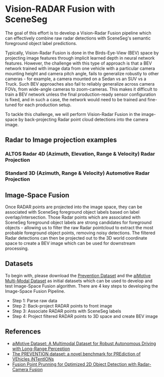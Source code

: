 # Vision-RADAR Fusion with SceneSeg

The goal of this effort is to develop a Vision-Radar Fusion pipeline which can effectively combine raw radar detections with SceneSeg's semantic foreground object label predictions.

Typically, Vision-Radar Fusion is done in the Birds-Eye-View (BEV) space by projecting image features through implicit learned depth in neural network features. However, the challenge with this type of approach is that a BEV network trained with image data from one vehicle with a particular camera mounting height and camera pitch angle, fails to generalize robustly to other cameras - for example, a camera mounted on a Sedan vs an SUV vs a Truck. Such BEV approaches also fail to reliably generalize across camera FOVs, from wide-angle cameras to zoom-cameras. This makes it difficult to train a BEV network unless the final production-ready sensor configuration is fixed, and in such a case, the network would need to be trained and fine-tuned for each production setup.

To tackle this challenge, we will perform Vision-Radar Fusion in the image-space by back-projecting Radar point cloud detections into the camera image.

## Radar to Image projection examples

### ALTOS Radar 4D (Azimuth, Elevation, Range & Velocity) Radar Projection


### Standard 3D (Azimuth, Range & Velocity) Automotive Radar Projection

## Image-Space Fusion

Once RADAR points are projected into the image space, they can be associated with SceneSeg foreground object labels based on label overlap/intersection. Those Radar points which are associated with SceneSeg foreground object labels are strong candidates for foreground objects - allowing us to filter the raw Radar pointcloud to extract the most probable foreground object points, removing noisy detections. The filtered Radar detections can then be projected out to the 3D world coordinate space to create a BEV image which can be used for downstream processing.

## Datasets

To begin with, please download the [Prevention Dataset](https://prevention-dataset.uah.es/) and the [aiMotive Multi-Modal Dataset](https://www.kaggle.com/datasets/tamasmatuszka/aimotive-multimodal-dataset) as initial datasets which can be used to develop and test Image-Space Fusion algorithm. There are 4 key steps to developing the Image-Space Fusion Pipeline.

- Step 1: Parse raw data
- Step 2: Back-project RADAR points to front image
- Step 3: Associate RADAR points with SceneSeg labels
- Step 4: Project filtered RADAR points to 3D space and create BEV image

## References

- [aiMotive Dataset: A Multimodal Dataset for Robust Autonomous Driving with Long-Range Perception](https://arxiv.org/pdf/2211.09445)
- [The PREVENTION dataset: a novel benchmark for PREdiction of VEhicles iNTentIONs](https://prevention-dataset.uah.es/static/ThePREVENTIONdataset.pdf)
- [Fusion Point Prunning for Optimized 2D Object Detection with Radar-Camera Fusion](https://openaccess.thecvf.com/content/WACV2022/papers/Stacker_Fusion_Point_Pruning_for_Optimized_2D_Object_Detection_With_Radar-Camera_WACV_2022_paper.pdf)
